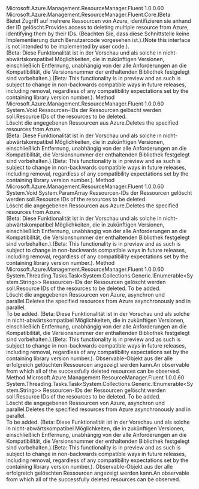 <Type Name="ISupportsBatchDeletion" FullName="Microsoft.Azure.Management.ResourceManager.Fluent.Core.CollectionActions.ISupportsBatchDeletion">
  <TypeSignature Language="C#" Value="public interface ISupportsBatchDeletion : Microsoft.Azure.Management.ResourceManager.Fluent.Core.IBeta" />
  <TypeSignature Language="ILAsm" Value=".class public interface auto ansi abstract ISupportsBatchDeletion implements class Microsoft.Azure.Management.ResourceManager.Fluent.Core.IBeta" />
  <TypeSignature Language="DocId" Value="T:Microsoft.Azure.Management.ResourceManager.Fluent.Core.CollectionActions.ISupportsBatchDeletion" />
  <TypeSignature Language="VB.NET" Value="Public Interface ISupportsBatchDeletion&#xA;Implements IBeta" />
  <TypeSignature Language="F#" Value="type ISupportsBatchDeletion = interface&#xA;    interface IBeta" />
  <AssemblyInfo>
    <AssemblyName>Microsoft.Azure.Management.ResourceManager.Fluent</AssemblyName>
    <AssemblyVersion>1.0.0.60</AssemblyVersion>
  </AssemblyInfo>
  <Interfaces>
    <Interface>
      <InterfaceName>Microsoft.Azure.Management.ResourceManager.Fluent.Core.IBeta</InterfaceName>
    </Interface>
  </Interfaces>
  <Docs>
    <summary>
            <span data-ttu-id="4fe6a-101">Bietet Zugriff auf mehrere Ressourcen von Azure, identifizieren sie anhand der ID gelöscht.</span><span class="sxs-lookup"><span data-stu-id="4fe6a-101">Provides access to deleting multiple resource from Azure, identifying them by their IDs.</span></span>
            <span data-ttu-id="4fe6a-102">(Beachten Sie, dass diese Schnittstelle keine Implementierung durch Benutzercode vorgesehen ist.).</span><span class="sxs-lookup"><span data-stu-id="4fe6a-102">(Note this interface is not intended to be implemented by user code.).</span></span>
            </summary>
    <remarks>
            <span data-ttu-id="4fe6a-103">(Beta: Diese Funktionalität ist in der Vorschau und als solche in nicht-abwärtskompatibel Möglichkeiten, die in zukünftigen Versionen, einschließlich Entfernung, unabhängig von der alle Anforderungen an die Kompatibilität, die Versionsnummer der enthaltenden Bibliothek festgelegt sind vorbehalten.).</span><span class="sxs-lookup"><span data-stu-id="4fe6a-103">(Beta: This functionality is in preview and as such is subject to change in non-backwards compatible ways in future releases, including removal, regardless of any compatibility expectations set by the containing library version number.).</span></span>
            </remarks>
  </Docs>
  <Members>
    <Member MemberName="DeleteByIds">
      <MemberSignature Language="C#" Value="public void DeleteByIds (System.Collections.Generic.IList&lt;string&gt; ids);" />
      <MemberSignature Language="ILAsm" Value=".method public hidebysig newslot virtual instance void DeleteByIds(class System.Collections.Generic.IList`1&lt;string&gt; ids) cil managed" />
      <MemberSignature Language="DocId" Value="M:Microsoft.Azure.Management.ResourceManager.Fluent.Core.CollectionActions.ISupportsBatchDeletion.DeleteByIds(System.Collections.Generic.IList{System.String})" />
      <MemberSignature Language="VB.NET" Value="Public Sub DeleteByIds (ids As IList(Of String))" />
      <MemberSignature Language="F#" Value="abstract member DeleteByIds : System.Collections.Generic.IList&lt;string&gt; -&gt; unit" Usage="iSupportsBatchDeletion.DeleteByIds ids" />
      <MemberType>Method</MemberType>
      <AssemblyInfo>
        <AssemblyName>Microsoft.Azure.Management.ResourceManager.Fluent</AssemblyName>
        <AssemblyVersion>1.0.0.60</AssemblyVersion>
      </AssemblyInfo>
      <ReturnValue>
        <ReturnType>System.Void</ReturnType>
      </ReturnValue>
      <Parameters>
        <Parameter Name="ids" Type="System.Collections.Generic.IList&lt;System.String&gt;" />
      </Parameters>
      <Docs>
        <param name="ids"><span data-ttu-id="4fe6a-104">Ressourcen-IDs der Ressourcen gelöscht werden soll.</span><span class="sxs-lookup"><span data-stu-id="4fe6a-104">Resource IDs of the resources to be deleted.</span></span></param>
        <summary>
            <span data-ttu-id="4fe6a-105">Löscht die angegebenen Ressourcen aus Azure.</span><span class="sxs-lookup"><span data-stu-id="4fe6a-105">Deletes the specified resources from Azure.</span></span>
            </summary>
        <remarks>
            <span data-ttu-id="4fe6a-106">(Beta: Diese Funktionalität ist in der Vorschau und als solche in nicht-abwärtskompatibel Möglichkeiten, die in zukünftigen Versionen, einschließlich Entfernung, unabhängig von der alle Anforderungen an die Kompatibilität, die Versionsnummer der enthaltenden Bibliothek festgelegt sind vorbehalten.).</span><span class="sxs-lookup"><span data-stu-id="4fe6a-106">(Beta: This functionality is in preview and as such is subject to change in non-backwards compatible ways in future releases, including removal, regardless of any compatibility expectations set by the containing library version number.).</span></span>
            </remarks>
      </Docs>
    </Member>
    <Member MemberName="DeleteByIds">
      <MemberSignature Language="C#" Value="public void DeleteByIds (params string[] ids);" />
      <MemberSignature Language="ILAsm" Value=".method public hidebysig newslot virtual instance void DeleteByIds(string[] ids) cil managed" />
      <MemberSignature Language="DocId" Value="M:Microsoft.Azure.Management.ResourceManager.Fluent.Core.CollectionActions.ISupportsBatchDeletion.DeleteByIds(System.String[])" />
      <MemberSignature Language="VB.NET" Value="Public Sub DeleteByIds (ParamArray ids As String())" />
      <MemberSignature Language="F#" Value="abstract member DeleteByIds : string[] -&gt; unit" Usage="iSupportsBatchDeletion.DeleteByIds ids" />
      <MemberType>Method</MemberType>
      <AssemblyInfo>
        <AssemblyName>Microsoft.Azure.Management.ResourceManager.Fluent</AssemblyName>
        <AssemblyVersion>1.0.0.60</AssemblyVersion>
      </AssemblyInfo>
      <ReturnValue>
        <ReturnType>System.Void</ReturnType>
      </ReturnValue>
      <Parameters>
        <Parameter Name="ids" Type="System.String[]">
          <Attributes>
            <Attribute>
              <AttributeName>System.ParamArray</AttributeName>
            </Attribute>
          </Attributes>
        </Parameter>
      </Parameters>
      <Docs>
        <param name="ids"><span data-ttu-id="4fe6a-107">Ressourcen-IDs der Ressourcen gelöscht werden soll.</span><span class="sxs-lookup"><span data-stu-id="4fe6a-107">Resource IDs of the resources to be deleted.</span></span></param>
        <summary>
            <span data-ttu-id="4fe6a-108">Löscht die angegebenen Ressourcen aus Azure.</span><span class="sxs-lookup"><span data-stu-id="4fe6a-108">Deletes the specified resources from Azure.</span></span>
            </summary>
        <remarks>
            <span data-ttu-id="4fe6a-109">(Beta: Diese Funktionalität ist in der Vorschau und als solche in nicht-abwärtskompatibel Möglichkeiten, die in zukünftigen Versionen, einschließlich Entfernung, unabhängig von der alle Anforderungen an die Kompatibilität, die Versionsnummer der enthaltenden Bibliothek festgelegt sind vorbehalten.).</span><span class="sxs-lookup"><span data-stu-id="4fe6a-109">(Beta: This functionality is in preview and as such is subject to change in non-backwards compatible ways in future releases, including removal, regardless of any compatibility expectations set by the containing library version number.).</span></span>
            </remarks>
      </Docs>
    </Member>
    <Member MemberName="DeleteByIdsAsync">
      <MemberSignature Language="C#" Value="public System.Threading.Tasks.Task&lt;System.Collections.Generic.IEnumerable&lt;string&gt;&gt; DeleteByIdsAsync (System.Collections.Generic.IList&lt;string&gt; ids, System.Threading.CancellationToken cancellationToken = null);" />
      <MemberSignature Language="ILAsm" Value=".method public hidebysig newslot virtual instance class System.Threading.Tasks.Task`1&lt;class System.Collections.Generic.IEnumerable`1&lt;string&gt;&gt; DeleteByIdsAsync(class System.Collections.Generic.IList`1&lt;string&gt; ids, valuetype System.Threading.CancellationToken cancellationToken) cil managed" />
      <MemberSignature Language="DocId" Value="M:Microsoft.Azure.Management.ResourceManager.Fluent.Core.CollectionActions.ISupportsBatchDeletion.DeleteByIdsAsync(System.Collections.Generic.IList{System.String},System.Threading.CancellationToken)" />
      <MemberSignature Language="F#" Value="abstract member DeleteByIdsAsync : System.Collections.Generic.IList&lt;string&gt; * System.Threading.CancellationToken -&gt; System.Threading.Tasks.Task&lt;seq&lt;string&gt;&gt;" Usage="iSupportsBatchDeletion.DeleteByIdsAsync (ids, cancellationToken)" />
      <MemberType>Method</MemberType>
      <AssemblyInfo>
        <AssemblyName>Microsoft.Azure.Management.ResourceManager.Fluent</AssemblyName>
        <AssemblyVersion>1.0.0.60</AssemblyVersion>
      </AssemblyInfo>
      <ReturnValue>
        <ReturnType>System.Threading.Tasks.Task&lt;System.Collections.Generic.IEnumerable&lt;System.String&gt;&gt;</ReturnType>
      </ReturnValue>
      <Parameters>
        <Parameter Name="ids" Type="System.Collections.Generic.IList&lt;System.String&gt;" />
        <Parameter Name="cancellationToken" Type="System.Threading.CancellationToken" />
      </Parameters>
      <Docs>
        <param name="ids"><span data-ttu-id="4fe6a-110">Ressourcen-IDs der Ressourcen gelöscht werden soll.</span><span class="sxs-lookup"><span data-stu-id="4fe6a-110">Resource IDs of the resources to be deleted.</span></span></param>
        <param name="cancellationToken">To be added.</param>
        <summary>
            <span data-ttu-id="4fe6a-111">Löscht die angegebenen Ressourcen von Azure, asynchron und parallel.</span><span class="sxs-lookup"><span data-stu-id="4fe6a-111">Deletes the specified resources from Azure asynchronously and in parallel.</span></span>
            </summary>
        <returns>To be added.</returns>
        <remarks>
            <span data-ttu-id="4fe6a-112">(Beta: Diese Funktionalität ist in der Vorschau und als solche in nicht-abwärtskompatibel Möglichkeiten, die in zukünftigen Versionen, einschließlich Entfernung, unabhängig von der alle Anforderungen an die Kompatibilität, die Versionsnummer der enthaltenden Bibliothek festgelegt sind vorbehalten.).</span><span class="sxs-lookup"><span data-stu-id="4fe6a-112">(Beta: This functionality is in preview and as such is subject to change in non-backwards compatible ways in future releases, including removal, regardless of any compatibility expectations set by the containing library version number.).</span></span>
            </remarks>
        <return><span data-ttu-id="4fe6a-113">Observable-Objekt aus der alle erfolgreich gelöschten Ressourcen angezeigt werden kann.</span><span class="sxs-lookup"><span data-stu-id="4fe6a-113">An observable from which all of the successfully deleted resources can be observed.</span></span></return>
      </Docs>
    </Member>
    <Member MemberName="DeleteByIdsAsync">
      <MemberSignature Language="C#" Value="public System.Threading.Tasks.Task&lt;System.Collections.Generic.IEnumerable&lt;string&gt;&gt; DeleteByIdsAsync (string[] ids, System.Threading.CancellationToken cancellationToken = null);" />
      <MemberSignature Language="ILAsm" Value=".method public hidebysig newslot virtual instance class System.Threading.Tasks.Task`1&lt;class System.Collections.Generic.IEnumerable`1&lt;string&gt;&gt; DeleteByIdsAsync(string[] ids, valuetype System.Threading.CancellationToken cancellationToken) cil managed" />
      <MemberSignature Language="DocId" Value="M:Microsoft.Azure.Management.ResourceManager.Fluent.Core.CollectionActions.ISupportsBatchDeletion.DeleteByIdsAsync(System.String[],System.Threading.CancellationToken)" />
      <MemberSignature Language="F#" Value="abstract member DeleteByIdsAsync : string[] * System.Threading.CancellationToken -&gt; System.Threading.Tasks.Task&lt;seq&lt;string&gt;&gt;" Usage="iSupportsBatchDeletion.DeleteByIdsAsync (ids, cancellationToken)" />
      <MemberType>Method</MemberType>
      <AssemblyInfo>
        <AssemblyName>Microsoft.Azure.Management.ResourceManager.Fluent</AssemblyName>
        <AssemblyVersion>1.0.0.60</AssemblyVersion>
      </AssemblyInfo>
      <ReturnValue>
        <ReturnType>System.Threading.Tasks.Task&lt;System.Collections.Generic.IEnumerable&lt;System.String&gt;&gt;</ReturnType>
      </ReturnValue>
      <Parameters>
        <Parameter Name="ids" Type="System.String[]" />
        <Parameter Name="cancellationToken" Type="System.Threading.CancellationToken" />
      </Parameters>
      <Docs>
        <param name="ids"><span data-ttu-id="4fe6a-114">Ressourcen-IDs der Ressourcen gelöscht werden soll.</span><span class="sxs-lookup"><span data-stu-id="4fe6a-114">Resource IDs of the resources to be deleted.</span></span></param>
        <param name="cancellationToken">To be added.</param>
        <summary>
            <span data-ttu-id="4fe6a-115">Löscht die angegebenen Ressourcen von Azure, asynchron und parallel.</span><span class="sxs-lookup"><span data-stu-id="4fe6a-115">Deletes the specified resources from Azure asynchronously and in parallel.</span></span>
            </summary>
        <returns>To be added.</returns>
        <remarks>
            <span data-ttu-id="4fe6a-116">(Beta: Diese Funktionalität ist in der Vorschau und als solche in nicht-abwärtskompatibel Möglichkeiten, die in zukünftigen Versionen, einschließlich Entfernung, unabhängig von der alle Anforderungen an die Kompatibilität, die Versionsnummer der enthaltenden Bibliothek festgelegt sind vorbehalten.).</span><span class="sxs-lookup"><span data-stu-id="4fe6a-116">(Beta: This functionality is in preview and as such is subject to change in non-backwards compatible ways in future releases, including removal, regardless of any compatibility expectations set by the containing library version number.).</span></span>
            </remarks>
        <return><span data-ttu-id="4fe6a-117">Observable-Objekt aus der alle erfolgreich gelöschten Ressourcen angezeigt werden kann.</span><span class="sxs-lookup"><span data-stu-id="4fe6a-117">An observable from which all of the successfully deleted resources can be observed.</span></span></return>
      </Docs>
    </Member>
  </Members>
</Type>